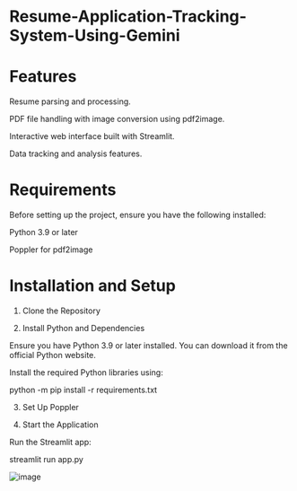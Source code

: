 # Resume-Application-Tracking-System-Using-Gemini

# Features
Resume parsing and processing.

PDF file handling with image conversion using pdf2image.

Interactive web interface built with Streamlit.

Data tracking and analysis features.

# Requirements
Before setting up the project, ensure you have the following installed:

Python 3.9 or later

Poppler for pdf2image

# Installation and Setup

1. Clone the Repository
   
2. Install Python and Dependencies

  Ensure you have Python 3.9 or later installed. You can download it from the official Python website.

  Install the required Python libraries using:
   
  python -m pip install -r requirements.txt

3. Set Up Poppler
   
4. Start the Application
   
  Run the Streamlit app:

  streamlit run app.py

![image](https://github.com/user-attachments/assets/09b49dd1-63e5-430e-aef2-1b3c3d52e68e)

